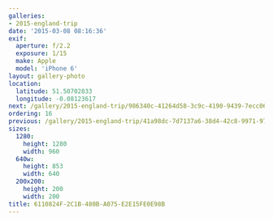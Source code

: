 ```yaml
---
galleries:
- 2015-england-trip
date: '2015-03-08 08:16:36'
exif:
  aperture: f/2.2
  exposure: 1/15
  make: Apple
  model: 'iPhone 6'
layout: gallery-photo
location:
  latitude: 51.50702833
  longitude: -0.08123617
next: /gallery/2015-england-trip/986340c-41264d58-3c9c-4190-9439-7ecc06e95ace
ordering: 16
previous: /gallery/2015-england-trip/41a98dc-7d7137a6-38d4-42c8-9971-97507f697a7b
sizes:
  1280:
    height: 1280
    width: 960
  640w:
    height: 853
    width: 640
  200x200:
    height: 200
    width: 200
title: 6110824F-2C1B-480B-A075-E2E15FE0E98B
---
```

